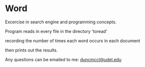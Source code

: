 # Word

Excercise in search engine and programming concepts.

Program reads in every file in the directory 'toread'

recording the number of times each word occurs in each document

then prints out the results.

Any questions can be emailed to me: duncmccl@udel.edu
